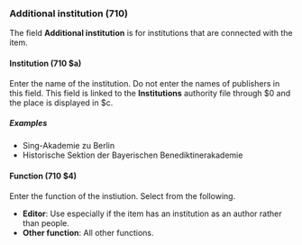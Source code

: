 ### Additional institution (710)

The field **Additional institution** is for institutions that are connected with the item.  

#### Institution (710 $a)

Enter the name of the institution. Do not enter the names of publishers in
this field. This field is linked to the **Institutions** authority file through $0 and the place is displayed in $c.  

##### Examples

- Sing-Akademie zu Berlin
- Historische Sektion der Bayerischen Benediktinerakademie  

#### Function (710 $4)

Enter the function of the instiution. Select from the following.

- **Editor**: Use especially if the item has an institution as an author rather than people.
- **Other function**: All other functions.
